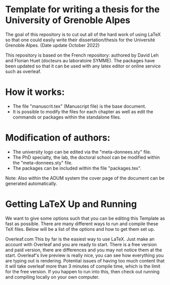 # Template for writing a thesis for the University of Grenoble Alpes
The goal of this repository is to cut out all of the hard work of using LaTeX so that one could easily write their dissertation/thesis for the Université Grenoble Alpes. (Date update October 2022) 

This repository is based on the French repository: authored by David Leh and Florian Huet (docteurs au laboratoire SYMME). The packages have been updated so that it can be used with any latex editor or online service such as overleaf.

# How it works:
- The file "manuscrit.tex" (Manuscript file) is the base document.
- It is possible to modify the files for each chapter as well as edit the commands or packages within the standalone files.

# Modification of authors:
- The university logo can be edited via the "meta-donnees.sty" file.
- The PhD specialty, the lab, the doctoral school can be modified within the "meta-donnees.sty" file.
- The packages can be included within the file "packages.tex".

Note: Also within the ADUM system the cover page of the document can be generated automatically.

# Getting LaTeX Up and Running
We want to give some options such that you can be editing this Template as fast as possible. There are many different ways to run and compile these TeX files. Below will be a list of the options and how to get them set up.

Overleaf.com
This by far is the easiest way to use LaTeX. Just make an account with Overleaf and you are ready to start. There is a free version and paid version, there are differences and you may not notice them at the start. Overleaf's live preview is really nice, you can see how everything you are typing out is rendering. Potential issues of having too much content that it will take overleaf more than 3 minutes of compile time, which is the limit for the free version. If you happen to run into this, then check out running and compiling locally on your own computer.

